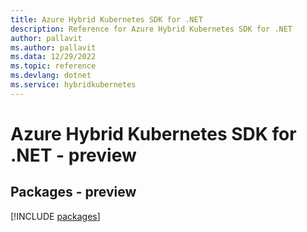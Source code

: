 ```yaml
---
title: Azure Hybrid Kubernetes SDK for .NET
description: Reference for Azure Hybrid Kubernetes SDK for .NET
author: pallavit
ms.author: pallavit
ms.data: 12/29/2022
ms.topic: reference
ms.devlang: dotnet
ms.service: hybridkubernetes
---
```

# Azure Hybrid Kubernetes SDK for .NET - preview
## Packages - preview
[!INCLUDE [packages](hybrid-kubernetes-index.md)]